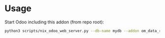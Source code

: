 # Usage

Start Odoo including this addon (from repo root):

```bash
python3 scripts/nix_odoo_web_server.py --db-name mydb --addon om_data_remove
```
